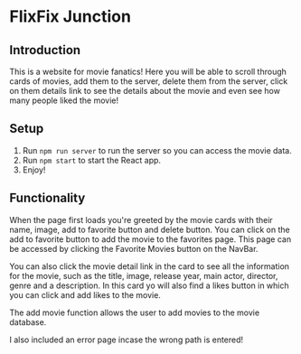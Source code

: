 # FlixFix Junction

## Introduction
This is a website for movie fanatics! Here you will be able to scroll through cards of movies, add them to the server, delete them from the server, click on them details link to see the details about the movie and even see how many people liked the movie!

## Setup
1. Run `npm run server` to run the server so you can access the movie data.
2. Run `npm start` to start the React app.
3. Enjoy!

## Functionality
When the page first loads you're greeted by the movie cards with their name, image, add to favorite button and delete button. You can click on the add to favorite button to add the movie to the favorites page. This page can be accessed by clicking the Favorite Movies button on the NavBar. 

You can also click the movie detail link in the card to see all the information for the movie, such as the title, image, release year, main actor, director, genre and a description. In this card yo will also find a likes button in which you can click and add likes to the movie.

The add movie function allows the user to add movies to the movie database. 

I also included an error page incase the wrong path is entered!

